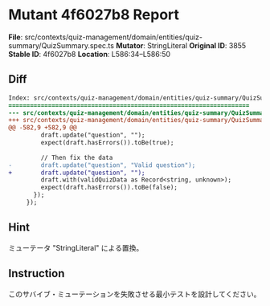 # Mutant 4f6027b8 Report

**File**: src/contexts/quiz-management/domain/entities/quiz-summary/QuizSummary.spec.ts
**Mutator**: StringLiteral
**Original ID**: 3855
**Stable ID**: 4f6027b8
**Location**: L586:34–L586:50

## Diff

```diff
Index: src/contexts/quiz-management/domain/entities/quiz-summary/QuizSummary.spec.ts
===================================================================
--- src/contexts/quiz-management/domain/entities/quiz-summary/QuizSummary.spec.ts	original
+++ src/contexts/quiz-management/domain/entities/quiz-summary/QuizSummary.spec.ts	mutated #3855
@@ -582,9 +582,9 @@
         draft.update("question", "");
         expect(draft.hasErrors()).toBe(true);
 
         // Then fix the data
-        draft.update("question", "Valid question");
+        draft.update("question", "");
         draft.with(validQuizData as Record<string, unknown>);
         expect(draft.hasErrors()).toBe(false);
       });
     });
```

## Hint

ミューテータ "StringLiteral" による置換。

## Instruction

このサバイブ・ミューテーションを失敗させる最小テストを設計してください。
